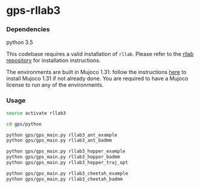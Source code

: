 # gps-rllab3


### Dependencies

python 3.5

This codebase requires a valid installation of `rllab`. Please refer to the [rllab repository](https://github.com/rll/rllab) for installation instructions.

The environments are built in Mujoco 1.31: follow the instructions [here](https://github.com/openai/mujoco-py/tree/0.5) to install Mujoco 1.31 if not already done. You are required to have a Mujoco license to run any of the environments.


### Usage

```bash
source activate rllab3

cd gps/python

python gps/gps_main.py rllab3_ant_example
python gps/gps_main.py rllab3_ant_badmm

python gps/gps_main.py rllab3_hopper_example
python gps/gps_main.py rllab3_hopper_badmm
python gps/gps_main.py rllab3_hopper_traj_opt

python gps/gps_main.py rllab3_cheetah_example
python gps/gps_main.py rllab3_cheetah_badmm
```
